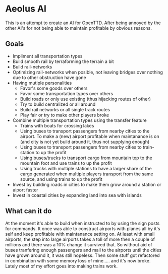 # Aeolus AI
This is an attempt to create an AI for OpenTTD. After being annoyed by the other AI's for not being able to maintain profitable by obvious reasons.

## Goals
- Impliment all transportation types
- Build smooth rail by terraforming the terrain a bit
- Build rail-networks
- Optimizing rail-networks when posible, not leaving bridges over nothing due to other obstruction have gone
- Having mutiple personalities
    - Favor's some goods over others
    - Favor some transportation types over others
    - Build roads or only use existing (thus hijacking routes of other)
    - Try to build centralized or all around
    - Build rail networks or all single track routes
    - Play fair or try to make other players broke
- Combine multiple transportation types using the transfer feature
    - Trains with boats for crossing lakes
    - Using buses to transport passengers from nearby cities to the airport. To make a (new) airport profitable when maintanance is on (and city is not yet build around it, thus not supplying enough)
    - Using buses to transport passengers from nearby cities to train-station to up the profit
    - Using buses/trucks to transport cargo from mountain top to the mountain foot and use trains to up the profit
    - Using trucks with multiple stations to have a larger share of the cargo generated when multiple players transport from the same source, and using trains to up the profit
- Invest by building roads in cities to make them grow around a station or aiport faster
- Invest in coastal cities by expanding land into sea with islands

## What can it do
At the moment it's able to build when instructed to by using the sign posts for commands. It once was able to construct airports with planes all by it's self and keep profitable with maintanance setting on. At least with small airports, the step into large airports takes a toll of more then a couple of millions and there was a 10% change it survived that. So without aid of buses tranfering enough passengers and mail to the airports until the cities have grown around it, it was still hopeless. Then some stuff got refactored in combination with some memory loss of mine..... and it's now broke. Lately most of my effort goes into making trains work.